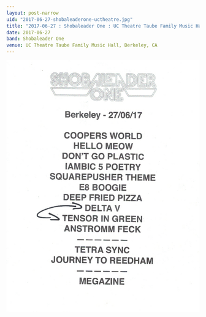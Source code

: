 ```yaml
---
layout: post-narrow
uid: "2017-06-27-shobaleaderone-uctheatre.jpg"
title: "2017-06-27 : Shobaleader One : UC Theatre Taube Family Music Hall, Berkeley, CA"
date: 2017-06-27
band: Shobaleader One
venue: UC Theatre Taube Family Music Hall, Berkeley, CA
---
```


<div class="showcase">
  <img src="/img/2017/06/20170627-ShobaleaderOne-UCTheatre.jpg" alt="2017-06-27-shobaleaderone-uctheatre.jpg">
</div>
